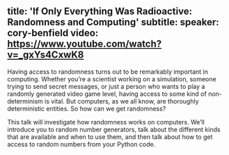 title: 'If Only Everything Was Radioactive: Randomness and Computing'
subtitle:
speaker: cory-benfield
video: https://www.youtube.com/watch?v=_gxYs4CxwK8
---
Having access to randomness turns out to be remarkably important in computing. Whether you’re a scientist working on a simulation, someone trying to send secret messages, or just a person who wants to play a randomly generated video game level, having access to some kind of non-determinism is vital. But computers, as we all know, are thoroughly deterministic entities. So how can we get randomness?

This talk will investigate how randomness works on computers. We’ll introduce you to random number generators, talk about the different kinds that are available and when to use them, and then talk about how to get access to random numbers from your Python code.
